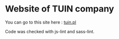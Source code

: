 Website of TUIN company
=============

You can go to this site here : [tuin.pl](http://http://www.tuin.pl/)

Code was checked with js-lint and sass-lint.
